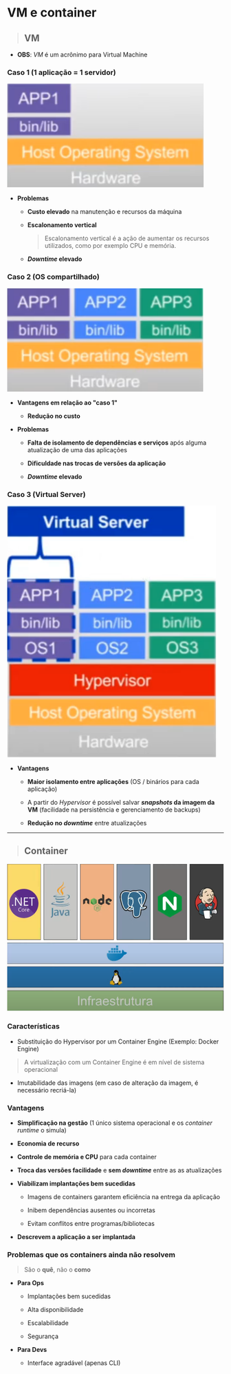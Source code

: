 # VM e container 

> ## VM

* **OBS**: *VM* é um acrônimo para Virtual Machine

### **Caso 1 (1 aplicação = 1 servidor)**

![](./assets/caso-1.png)

* **Problemas**

  * **Custo elevado** na manutenção e recursos da máquina

  * **Escalonamento vertical**

    > Escalonamento vertical é a ação de aumentar os recursos utilizados, como por exemplo CPU e memória.

  * **_Downtime_ elevado**

### **Caso 2 (OS compartilhado)**

![](./assets/caso-2.png)

* **Vantagens em relação ao "caso 1"**

  * **Redução no custo**

* **Problemas**

  * **Falta de isolamento de dependências e serviços** após alguma atualização de uma das aplicações

  * **Dificuldade nas trocas de versões da aplicação**

  * **_Downtime_ elevado**

### **Caso 3 (Virtual Server)**

![](./assets/caso-3.png)

* **Vantagens**

  * **Maior isolamento entre aplicações** (OS / binários para cada aplicação)

  * A partir do _Hypervisor_ é possível salvar **_snapshots_ da imagem da VM** (facilidade na persistência e gerenciamento de backups)

  * **Redução no _downtime_** entre atualizações

---

> ## Container

![](./assets/representacao-containerizacao.png)

### **Características**

* Substituição do Hypervisor por um Container Engine (Exemplo: Docker Engine)

> A virtualização com um Container Engine é em nível de sistema operacional

* Imutabilidade das imagens (em caso de alteração da imagem, é necessário recriá-la)

### **Vantagens**

* **Simplificação na gestão** (1 único sistema operacional e os _container runtime_ o simula)

* **Economia de recurso**

* **Controle de memória e CPU** para cada container

* **Troca das versões facilidade** e **sem _downtime_** entre as as atualizações

* **Viabilizam implantações bem sucedidas**

  * Imagens de containers garantem eficiência na entrega da aplicação

  * Inibem dependências ausentes ou incorretas

  * Evitam conflitos entre programas/bibliotecas

* **Descrevem a aplicação a ser implantada**

### **Problemas que os containers ainda não resolvem**

> São o **quê**, não o **como**

* **Para Ops**

  * Implantações bem sucedidas

  * Alta disponibilidade

  * Escalabilidade

  * Segurança

* **Para Devs**

  * Interface agradável (apenas CLI)